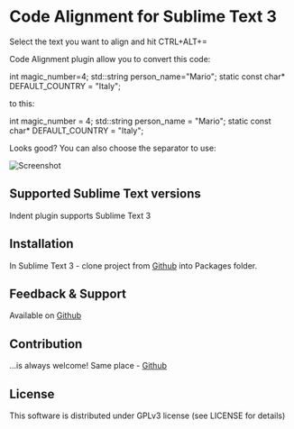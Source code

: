 Code Alignment for Sublime Text 3
========================================

Select the text you want to align and hit CTRL+ALT+=

<p>Code Alignment plugin allow you to convert this code: </p>
    int magic_number=4;
    std::string person_name="Mario";
    static const char* DEFAULT_COUNTRY = "Italy";
<p>to this: </p>
    int magic_number                   = 4;
    std::string person_name            = "Mario";
    static const char* DEFAULT_COUNTRY = "Italy";

<p>Looks good? You can also choose the separator to use:</p>

![Screenshot](https://raw.github.com/OpenNingia/st3-codealignment/master/screenshot.png "More than a million words")

## Supported Sublime Text versions
Indent plugin supports Sublime Text 3

## Installation
In Sublime Text 3 - clone project from [Github](https://github.com/OpenNingia/st3-codealignment.git) into Packages folder.

## Feedback & Support
Available on [Github](https://github.com/OpenNingia/st3-codealignment)

## Contribution
...is always welcome! Same place - [Github](https://github.com/OpenNingia/st3-codealignment)

## License
This software is distributed under GPLv3 license (see LICENSE for details)
